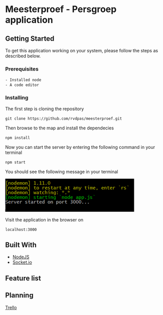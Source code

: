 # Meesterproef - Persgroep application

## Getting Started

To get this application working on your system, please follow the steps as described below.

### Prerequisites

```
- Installed node  
- A code editor  
```

### Installing

The first step is cloning the repository

```
git clone https://github.com/rvdpas/meesterproef.git
```

Then browse to the map and install the dependecies

```
npm install
```

Now you can start the server by entering the following command in your terminal
```
npm start
```
You should see the following message in your terminal  

![Server started](https://github.com/rvdpas/meesterproef/blob/master/public/img/server-running.png "Server started")

Visit the application in the browser on 
```
localhost:3000
```

## Built With

* [NodeJS](https://nodejs.org/en/) 
* [Socket.io](https://socket.io/) 

## Feature list  

## Planning

[Trello](https://trello.com/b/lavTOTYF) 
